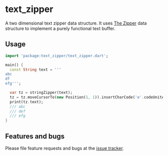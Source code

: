 # text_zipper

A two dimensional text zipper data structure. It uses [The Zipper][zipper] data structure to implement a purely functional text buffer.

[zipper]: https://www.st.cs.uni-saarland.de/edu/seminare/2005/advanced-fp/docs/huet-zipper.pdf

## Usage

```dart
import 'package:text_zipper/text_zipper.dart';

main() {
  const String text = '''
abc
df
efg''';

  var tz = stringZipper(text);
  tz = tz.moveCursorTo(new Position(1, 1)).insertCharCode('e'.codeUnitAt(0));
  print(tz.text);
  /// abc
  /// def
  /// efg
}
```

## Features and bugs

Please file feature requests and bugs at the [issue tracker][tracker].

[tracker]: https://github.com/kseo/text_zipper/issues
